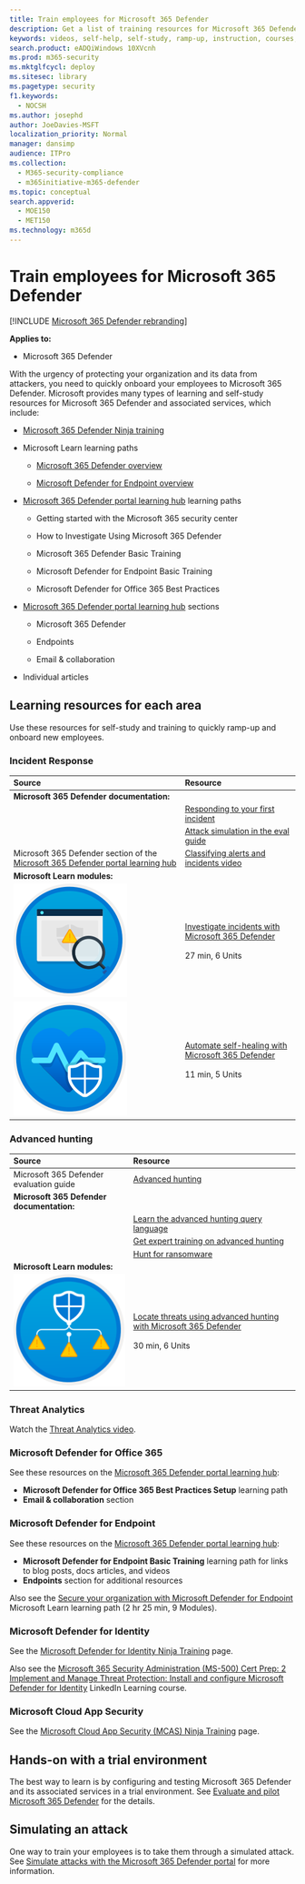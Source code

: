 ```yaml
---
title: Train employees for Microsoft 365 Defender
description: Get a list of training resources for Microsoft 365 Defender
keywords: videos, self-help, self-study, ramp-up, instruction, courses, learning path, Microsoft Learn, course, courses
search.product: eADQiWindows 10XVcnh
ms.prod: m365-security
ms.mktglfcycl: deploy
ms.sitesec: library
ms.pagetype: security
f1.keywords: 
  - NOCSH
ms.author: josephd
author: JoeDavies-MSFT
localization_priority: Normal
manager: dansimp
audience: ITPro
ms.collection: 
  - M365-security-compliance
  - m365initiative-m365-defender
ms.topic: conceptual
search.appverid: 
  - MOE150
  - MET150
ms.technology: m365d
---
```


# Train employees for Microsoft 365 Defender

[!INCLUDE [Microsoft 365 Defender rebranding](../includes/microsoft-defender.md)]

**Applies to:**
- Microsoft 365 Defender

With the urgency of protecting your organization and its data from attackers, you need to quickly onboard your employees to Microsoft 365 Defender. Microsoft provides many types of learning and self-study resources for Microsoft 365 Defender and associated services, which include:

- [Microsoft 365 Defender Ninja training](https://techcommunity.microsoft.com/t5/microsoft-365-defender/become-a-microsoft-365-defender-ninja/ba-p/1789376)
- Microsoft Learn learning paths

   - [Microsoft 365 Defender overview](/learn/paths/defender-detect-respond/)

   - [Microsoft Defender for Endpoint overview](/learn/paths/defender-endpoint-fundamentals/)  

- [Microsoft 365 Defender portal learning hub](https://security.microsoft.com/learning) learning paths
 
   - Getting started with the Microsoft 365 security center

   - How to Investigate Using Microsoft 365 Defender

   - Microsoft 365 Defender Basic Training

   - Microsoft Defender for Endpoint Basic Training

   - Microsoft Defender for Office 365 Best Practices

- [Microsoft 365 Defender portal learning hub](https://security.microsoft.com/learning) sections

   - Microsoft 365 Defender

   - Endpoints

   - Email & collaboration

- Individual articles

## Learning resources for each area

Use these resources for self-study and training to quickly ramp-up and onboard new employees.

### Incident Response 

| Source | Resource |
|:-------|:-----|
| **Microsoft 365 Defender documentation:** | |
|  | [Responding to your first incident](first-incident-overview.md) |
|  | [Attack simulation in the eval guide](eval-defender-investigate-respond-simulate-attack.md) |
| Microsoft 365 Defender section of the [Microsoft 365 Defender portal learning hub](https://security.microsoft.com/learning) | [Classifying alerts and incidents video](https://aka.ms/InvestigatingAlertsinDefenderforOffice365) |
| **Microsoft Learn modules:** |  |
| ![Investigate incidents with Microsoft 365 Defender training icon.](../../media/incidents-overview/m365-defender-address-security-investigation.svg) | [Investigate incidents with Microsoft 365 Defender](/learn/modules/defender-investigate-incidents/) <br><br> 27 min, 6 Units  |
| ![Automate self-healing with Microsoft 365 Defender training icon.](../../media/m365d-autoir/m365-defender-auto-self-healing.svg) | [Automate self-healing with Microsoft 365 Defender](/learn/modules/defender-self-healing/) <br><br> 11 min, 5 Units |

### Advanced hunting

| Source | Resource |
|:-------|:-----|
|  Microsoft 365 Defender evaluation guide | [Advanced hunting](eval-defender-investigate-respond-additional.md#advanced-hunting) |
| **Microsoft 365 Defender documentation:** |  |
|  | [Learn the advanced hunting query language](advanced-hunting-query-language.md) |
|  | [Get expert training on advanced hunting](advanced-hunting-expert-training.md) |
|  | [Hunt for ransomware](advanced-hunting-find-ransomware.md) |
| **Microsoft Learn modules:** |  |
| ![Locate threats using advanced hunting training icon.](../../media/microsoft-365-defender-train-employees/m365-defender-locate-threats.svg) | [Locate threats using advanced hunting with Microsoft 365 Defender](/learn/modules/defender-advanced-hunting/) <br><br> 30 min, 6 Units |

### Threat Analytics

Watch the [Threat Analytics video](https://aka.ms/AAc1y4x).

### Microsoft Defender for Office 365

See these resources on the [Microsoft 365 Defender portal learning hub](https://security.microsoft.com/learning):

- **Microsoft Defender for Office 365 Best Practices Setup** learning path
- **Email & collaboration** section

### Microsoft Defender for Endpoint

See these resources on the [Microsoft 365 Defender portal learning hub](https://security.microsoft.com/learning):

- **Microsoft Defender for Endpoint Basic Training** learning path for links to blog posts, docs articles, and videos
- **Endpoints** section for additional resources

Also see the [Secure your organization with Microsoft Defender for Endpoint](/learn/paths/defender-endpoint-fundamentals/) Microsoft Learn learning path (2 hr 25 min, 9 Modules).

### Microsoft Defender for Identity

See the [Microsoft Defender for Identity Ninja Training](https://techcommunity.microsoft.com/t5/security-compliance-and-identity/microsoft-defender-for-identity-ninja-training/ba-p/2117904) page.

Also see the [Microsoft 365 Security Administration (MS-500) Cert Prep: 2 Implement and Manage Threat Protection: Install and configure Microsoft Defender for Identity](https://www.linkedin.com/learning/microsoft-365-security-administration-ms-500-cert-prep-2-implement-and-manage-threat-protection/install-and-configure-microsoft-defender-for-identity?u=3322) LinkedIn Learning course.

### Microsoft Cloud App Security

See the [Microsoft Cloud App Security (MCAS) Ninja Training](https://techcommunity.microsoft.com/t5/security-compliance-and-identity/the-microsoft-cloud-app-security-mcas-ninja-training-march-2021/ba-p/1877343) page.

## Hands-on with a trial environment

The best way to learn is by configuring and testing Microsoft 365 Defender and its associated services in a trial environment. See [Evaluate and pilot Microsoft 365 Defender](eval-overview.md) for the details.

## Simulating an attack

One way to train your employees is to take them through a simulated attack. See [Simulate attacks with the Microsoft 365 Defender portal](eval-defender-investigate-respond-simulate-attack.md#simulate-attacks-with-the-microsoft-365-defender-portal) for more information. 
